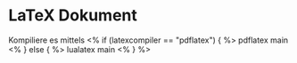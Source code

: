 # LaTeX Dokument

Kompiliere es mittels
<% if (latexcompiler == "pdflatex")  { %>
    pdflatex main
<%
} else {
%>
    lualatex main
<%
}
%>
